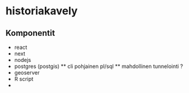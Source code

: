 # historiakavely

## Komponentit
* react
* next
* nodejs
* postgres (postgis)
** cli pohjainen pl/sql
** mahdollinen tunnelointi ?   
* geoserver
* R script
* 
  
